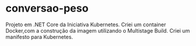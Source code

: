 # conversao-peso
Projeto em .NET Core da Iniciativa Kubernetes.
Criei um container Docker,com a construção da imagem utilizando o Multistage Build.
Criei um manifesto para Kubernetes.
